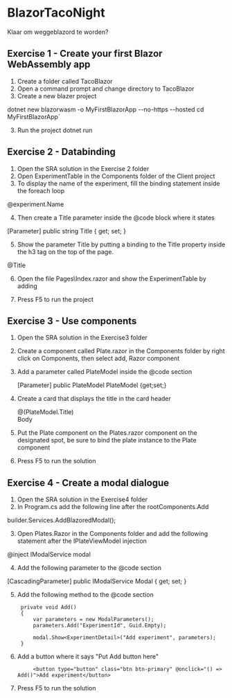 # BlazorTacoNight
Klaar om weggeblazord te worden?


## Exercise 1 - Create your first Blazor WebAssembly app

1. Create a folder called TacoBlazor
2. Open a command prompt and change directory to TacoBlazor
3. Create a new blazer project

dotnet new blazorwasm -o MyFirstBlazorApp --no-https --hosted
cd MyFirstBlazorApp`

3. Run the project
dotnet run

## Exercise 2 - Databinding
1. Open the SRA solution in the Exercise 2 folder
2. Open ExperimentTable in the Components folder of the Client project
3. To display the name of the experiment, fill the binding statement inside the foreach loop

@experiment.Name

4. Then create a Title parameter inside the @code block where it states

[Parameter]
public string Title { get; set; }

5. Show the parameter Title by putting a binding to the Title property inside the h3 tag on the top of the page.

@Title

6. Open the file Pages\Index.razor and show the ExperimentTable by adding

<ExperimentTable Title="Experiments" />

7. Press F5 to run the project

## Exercise 3 - Use components
1. Open the SRA solution in the Exercise3 folder
2. Create a component called Plate.razor in the Components folder by right click on Components, then select add, Razor component
3. Add a parameter called PlateModel inside the @code section

    [Parameter]
    public PlateModel PlateModel {get;set;}

4. Create a card that displays the title in the card header

    <div class="card">
        <div class="card-header">
            @(PlateModel.Title)
        </div>
        <div class="card-body">
		Body
        </div>
    </div>

5. Put the Plate component on the Plates.razor component on the designated spot, be sure to bind the plate instance to the Plate component 

<Plate PlateModel="@plate" />

6. Press F5 to run the solution

## Exercise 4 - Create a modal dialogue
1. Open the SRA solution in the Exercise4 folder
2. In Program.cs add the following line after the rootComponents.Add

builder.Services.AddBlazoredModal();

3. Open Plates.Razor in the Components folder and add the following statement after the IPlateViewModel injection

@inject IModalService modal

4. Add the following parameter to the @code section

[CascadingParameter] public IModalService Modal { get; set; }

5. Add the following method to the @code section

        private void Add()
        {
            var parameters = new ModalParameters();
            parameters.Add("ExperimentId", Guid.Empty);

            modal.Show<ExperimentDetail>("Add experiment", parameters);
        }

6. Add a button where it says "Put Add button here"

            <button type="button" class="btn btn-primary" @onclick="() => Add()">Add experiment</button>

7. Press F5 to run the solution
